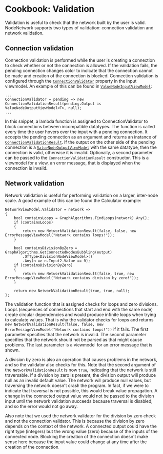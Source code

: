 # Cookbook: Validation

Validation is useful to check that the network built by the user is valid.
NodeNetwork supports two types of validation: connection validation and network validation.

## Connection validation

Connection validation is performed while the user is creating a connection to check whether or not the connection is allowed.
If the validation fails, the pending connection changes color to indicate that the connection cannot be made and creation of the connection is blocked.
Connection validation is configured through the [`ConnectionValidator`](https://wouterdek.github.io/NodeNetwork/api/api/NodeNetwork.ViewModels.NodeInputViewModel.html#NodeNetwork_ViewModels_NodeInputViewModel_ConnectionValidator) property in the input viewmodel.
An example of this can be found in [`ValueNodeInputViewModel`](https://wouterdek.github.io/NodeNetwork/api/api/NodeNetwork.Toolkit.ValueNode.ValueNodeInputViewModel-1.html):

```Csharp
...
ConnectionValidator = pending => new ConnectionValidationResult(pending.Output is ValueNodeOutputViewModel<T>, null);
...
```

In this snippet, a lambda function is assigned to ConnectionValidator to block connections between incompatible datatypes. 
The function is called every time the user hovers over the input with a pending connection.
It accepts the pending connection as an argument and returns an instance of [`ConnectionValidationResult`](https://wouterdek.github.io/NodeNetwork/api/api/NodeNetwork.ConnectionValidationResult.html).
If the output on the other side of the pending connection is a [`ValueNodeOutputViewModel`](https://wouterdek.github.io/NodeNetwork/api/api/NodeNetwork.Toolkit.ValueNode.ValueNodeOutputViewModel-1.html) with the same datatype, then the connection is valid, otherwise it is invalid.
Optionally, a second parameter can be passed to the `ConnectionValidationResult` constructor. 
This is a viewmodel for a view, an error message, that is displayed when the connection is invalid.

## Network validation

Network validation is useful for performing validation on a larger, inter-node scale.
A good example of this can be found the Calculator example:

```Csharp
NetworkViewModel.Validator = network =>
{
    bool containsLoops = GraphAlgorithms.FindLoops(network).Any();
    if (containsLoops)
    {
        return new NetworkValidationResult(false, false, new ErrorMessageViewModel("Network contains loops!"));
    }

    bool containsDivisionByZero = GraphAlgorithms.GetConnectedNodesBubbling(output)
        .OfType<DivisionNodeViewModel>()
        .Any(n => n.Input2.Value == 0);
    if (containsDivisionByZero)
    {
        return new NetworkValidationResult(false, true, new ErrorMessageViewModel("Network contains division by zero!"));
    }

    return new NetworkValidationResult(true, true, null);
};
```

The validation function that is assigned checks for loops and zero divisions.
Loops (sequences of connections that start and end with the same node) create circular dependencies and would produce infinite loops when trying to calculate values.
That is why the validator checks for loops and returns `new NetworkValidationResult(false, false, new ErrorMessageViewModel("Network contains loops!"))` if it fails.
The first parameter specifies that the network is invalid. The second parameter specifies that the network should not be parsed as that might cause problems.
The last parameter is a viewmodel for an error message that is shown.

A division by zero is also an operation that causes problems in the network, and so the validator also checks for this.
Note that the second argument of the `NetworkValidationResult` is now `true`, indicating that the network is still traversable.
If a division by zero is present, the division output will produce null as an invalid default value. 
The network will produce null values, but traversing the network doesn't crash the program. 
In fact, if we were to indicate that traversal is not possible, this would break value propagation. A change in the connected output value would not be passed to the division input until the network validation succeeds because traversal is disabled, and so the error would not go away.

Also note that we used the network validator for the division by zero check and not the connection validator.
This is because the division by zero depends on the context of the network. 
A connected output could have the right type (integers) but the wrong value (zero) because of the inputs of the connected node.
Blocking the creation of the connection doesn't make sense here because the input value could change at any time after the creation of the connection.
